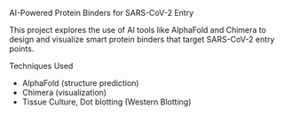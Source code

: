 AI-Powered Protein Binders for SARS-CoV-2 Entry

This project explores the use of AI tools like AlphaFold and Chimera to design and visualize smart protein binders that target SARS-CoV-2 entry points.

Techniques Used
- AlphaFold (structure prediction)
- Chimera (visualization)
- Tissue Culture, Dot blotting (Western Blotting) 
